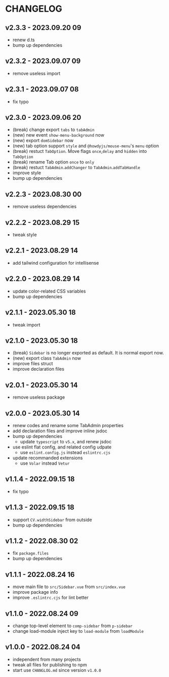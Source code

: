 # CHANGELOG

## v2.3.3 - 2023.09.20 09
* renew d.ts
* bump up dependencies


## v2.3.2 - 2023.09.07 09
* remove useless import


## v2.3.1 - 2023.09.07 08
* fix typo


## v2.3.0 - 2023.09.06 20
* (break) change export `tabs` to `tabAdmin`
* (new) new event `show-menu-background` now
* (new) export `domSidebar` now
* (new) tab option support `style` and `@howdyjs/mouse-menu`'s `menu` option
* (break) restuct `TabOption`. Move flags `once`,`delay` and `hidden` into `TabOption`
* (break) rename Tab option `once` to `only`
* (break) restuct `TabAdmin`.`addChanger` to `TabAdmin`.`addTabHandle`
* improve style
* bump up dependencies


## v2.2.3 - 2023.08.30 00
* remove useless dependencies


## v2.2.2 - 2023.08.29 15
* tweak style


## v2.2.1 - 2023.08.29 14
* add tailwind configuration for intellisense


## v2.2.0 - 2023.08.29 14
* update color-related CSS variables
* bump up dependencies


## v2.1.1 - 2023.05.30 18
* tweak import


## v2.1.0 - 2023.05.30 18
* (break) `Sidebar` is no longer exported as default. It is normal export now.
* (new) export class `TabAdmin` now
* improve files struct
* improve declaration files


## v2.0.1 - 2023.05.30 14
* remove useless package


## v2.0.0 - 2023.05.30 14
* renew codes and rename some TabAdmin properties
* add declaration files and improve inline jsdoc
* bump up dependencies
	* update `typescript` to `v5.x`, and renew jsdoc
* use eslint flat config, and related config udpate
	* use `eslint.config.js` instead `eslintrc.cjs`
* update recommanded extensions
	* use `Volar` instead `Vetur`


## v1.1.4 - 2022.09.15 18
* fix typo


## v1.1.3 - 2022.09.15 18
* support `CV.widthSidebar` from outside
* bump up dependencies


## v1.1.2 - 2022.08.30 02
* fix `package.files`
* bump up dependencies


## v1.1.1 - 2022.08.24 16
* move main file to `src/Sidebar.vue` from `src/index.vue`
* improve package info
* improve `.eslintrc.cjs` for lint better


## v1.1.0 - 2022.08.24 09
* change top-level element to `comp-sidebar` from `p-sidebar`
* change load-module inject key to `load-module` from `loadModule`


## v1.0.0 - 2022.08.24 04
* independent from many projects
* tweak all files for publishing to npm
* start use `CHANGLOG.md` since version `v1.0.0`
